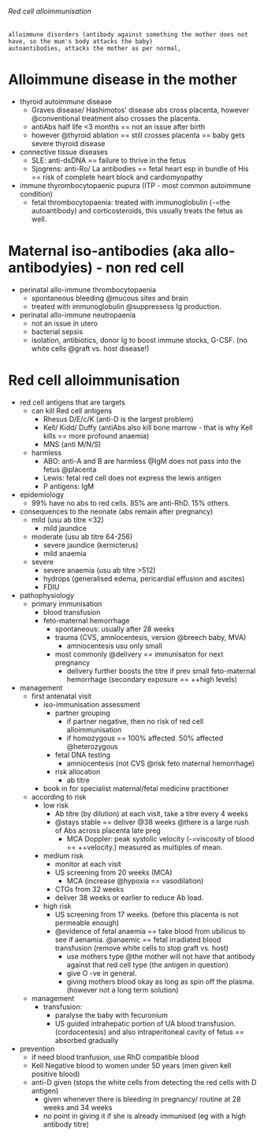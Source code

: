 ###### Red cell alloimmunisation
    alloimmune disorders (antibody against something the mother does not have, so the mum's body attacks the baby)
    autoantibodies, attacks the mother as per normal, 

# Alloimmune disease in the mother
- thyroid autoimmune disease
    + Graves disease/ Hashimotos' disease abs cross placenta, however @conventional treatment also crosses the placenta.
    + antiAbs half life <3 months == not an issue after birth
    + however @thyroid ablation == still crosses placenta == baby gets severe thyroid disease
- connective tissue diseases
    + SLE: anti-dsDNA == failure to thrive in the fetus 
    + Sjogrens: anti-Ro/ La antibodies == fetal heart esp in bundle of His == risk of complete heart block and cardiomyopathy
- immune thyrombocytopaenic pupura (ITP - most common autoimmune condition)
    + fetal thrombocytopaenia: treated with immunoglobulin (-=the autoantibody) and corticosteroids, this usually treats the fetus as well. 

# Maternal iso-antibodies (aka allo-antibodyies) - non red cell 
- perinatal allo-immune thrombocytopaenia
    + spontaneous bleeding @mucous sites and brain
    + treated with immunoglobulin @suppressess Ig production.
- perinatal allo-immune neutropaenia
    + not an issue in utero
    + bacterial sepsis
    + isolation, antibiotics, donor Ig to boost immune stocks, G-CSF. (no white cells @graft vs. host disease!)

# Red cell alloimmunisation
- red cell antigens that are targets
    + can kill Red cell antigens
        * Rhesus D/E/c/K (anti-D is the largest problem)
        * Kell/ Kidd/ Duffy (antiAbs also kill bone marrow - that is why Kell kills == more profound anaemia)
        * MNS (anti M/N/S)
    + harmless
        * ABO: anti-A and B are harmless @IgM does not pass into the fetus @placenta
        * Lewis: fetal red cell does not express the lewis antigen
        * P antigens: IgM
- epidemiology
    + 99% have no abs to red cells. 85% are anti-RhD. 15% others.
- consequences to the neonate (abs remain after pregnancy)
    + mild (usu ab titre <32)
        * mild jaundice
    + moderate (usu ab titre 64-256)
        * severe jaundice (kernicterus)
        * mild anaemia
    + severe
        * severe anaemia (usu ab titre >512)
        * hydrops (generalised edema, pericardial effusion and ascites)
        * FDIU
- pathophysiology
    + primary immunisation
        * blood transfusion
        * feto-maternal hemorrhage
            - spontaneous: usually after 28 weeks
            - trauma (CVS, amniocentesis, version @breech baby, MVA)
                + amniocentesis usu only small 
            - most commonly @delivery == immunisaton for next pregnancy
                + delivery further boosts the titre if prev small feto-maternal hemorrhage (secondary exposure == ++high levels)
- management
    + first antenatal visit
        * iso-immunisation assessment
            - partner grouping
                + if partner negative, then no risk of red cell alloimmunisation
                + if homozygous == 100% affected. 50% affected @heterozygous
            - fetal DNA testing
                + amniocentesis (not CVS @risk feto maternal hemorrhage)
            - risk allocation
                + ab titre
        * book in for specialist maternal/fetal medicine practitioner
    + according to risk
        * low risk
            - Ab titre (by dilution) at each visit, take a titre every 4 weeks  
            - @stays stable == deliver @38 weeks @there is a large rush of Abs across placenta late preg
                + MCA Doppler: peak systolic velocity (-=viscosity of blood == ++velocity.) measured as multiples of mean.
        * medium risk
            - monitor at each visit
            - US screening from 20 weeks (MCA)
                + MCA (increase @hypoxia == vasodilation)
            - CTGs from 32 weeks
            - deliver 38 weeks or earlier to reduce Ab load.
        * high risk
            - US screening from 17 weeks. (before this placenta is not permeable enough)
            - @evidence of fetal anaemia == take blood from ubilicus to see if aenamia. @anaemic == fetal irradiated blood transfusion (remove white cells to stop graft vs. host)
                + use mothers type @the mother will not have that antibody against that red cell type (the antigen in question)
                + give O -ve in general.
                + giving mothers blood okay as long as spin off the plasma. (however not a long term solution)
    + management
        * transfusion:
            - paralyse the baby with fecuronium
            - US guided intrahepatic portion of UA blood transfusion. (cordocentesis) and also intraperitoneal cavity of fetus == absorbed gradually
- prevention    
    + if need blood tranfusion, use RhD compatible blood 
    + Kell Negative blood to women under 50 years (men given kell positive blood)
    + anti-D given (stops the white cells from detecting the red cells with D antigen)
        * given whenever there is bleeding in pregnancy/ routine at 28 weeks and 34 weeks
        * no point in giving it if she is already immunised (eg with a high antibody titre)

